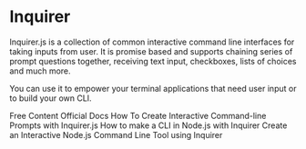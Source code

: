 # Inquirer

Inquirer.js is a collection of common interactive command line interfaces for taking inputs from user.
It is promise based and supports chaining series of prompt questions together, receiving text input, checkboxes, lists of choices and much more.

You can use it to empower your terminal applications that need user input or to build your own CLI.

<ResourceGroupTitle>Free Content</ResourceGroupTitle>
<BadgeLink colorScheme='blue' badgeText='Official Docs' href='https://github.com/SBoudrias/Inquirer.js#readme'>Official Docs</BadgeLink>
<BadgeLink colorScheme='yellow' badgeText='Read' href='https://www.digitalocean.com/community/tutorials/nodejs-interactive-command-line-prompts'>How To Create Interactive Command-line Prompts with Inquirer.js</BadgeLink>
<BadgeLink badgeText='Watch' href='https://www.youtube.com/watch?v=0xjfkl9nODQ'>How to make a CLI in Node.js with Inquirer</BadgeLink>
<BadgeLink badgeText='Watch' href='https://egghead.io/lessons/node-js-create-an-interactive-node-js-command-line-tool-using-inquirer'>Create an Interactive Node.js Command Line Tool using Inquirer</BadgeLink>
